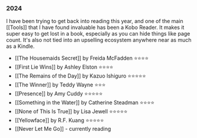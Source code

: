### 2024

I have been trying to get back into reading this year, and one of the main [[Tools]] that I have found invaluable has been a Kobo Reader. It makes it super easy to get lost in a book, especially as you can hide things like page count. It's also not tied into an upselling ecosystem anywhere near as much as a Kindle.

- [[The Housemaids Secret]] by Freida McFadden ⭐️⭐️⭐️⭐️
- [[First Lie Wins]] by Ashley Elston ⭐️⭐️⭐️⭐️
- [[The Remains of the Day]] by Kazuo Ishiguro ⭐️⭐️⭐️⭐️⭐️
- [[The Winner]] by Teddy Wayne ⭐️⭐️⭐️
- [[Presence]] by Amy Cuddy ⭐️⭐️⭐️⭐️⭐️
- [[Something in the Water]] by Catherine Steadman ⭐️⭐️⭐️⭐️
- [[None of This Is True]] by Lisa Jewell ⭐️⭐️⭐️⭐️⭐️
- [[Yellowface]] by R.F. Kuang ⭐️⭐️⭐️⭐️⭐️
- [[Never Let Me Go]] - currently reading
